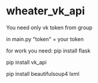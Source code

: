 # wheater_vk_api
You need only vk token from group

in main.py "token" = your token

for work you need:
  pip install flask
  
  pip install vk_api
  
  pip install beautifulsoup4 lxml
